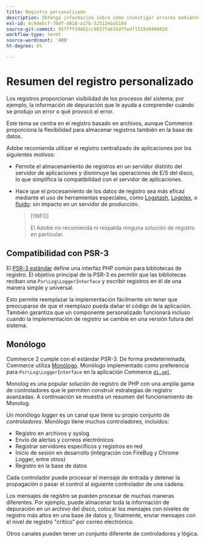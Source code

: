 ```yaml
---
title: Registro personalizado
description: Obtenga información sobre cómo investigar errores mediante el registro personalizado.
exl-id: 6c94ebcf-70df-4818-a17b-32512eba516d
source-git-commit: 95ffff39d82cc9027fa633dffedf15193040802d
workflow-type: tm+mt
source-wordcount: '409'
ht-degree: 0%

---
```


# Resumen del registro personalizado

Los registros proporcionan visibilidad de los procesos del sistema; por ejemplo, la información de depuración que le ayuda a comprender cuándo se produjo un error o qué provocó el error.

Este tema se centra en el registro basado en archivos, aunque Commerce proporciona la flexibilidad para almacenar registros también en la base de datos.

Adobe recomienda utilizar el registro centralizado de aplicaciones por los siguientes motivos:

- Permite el almacenamiento de registros en un servidor distinto del servidor de aplicaciones y disminuye las operaciones de E/S del disco, lo que simplifica la compatibilidad con el servidor de aplicaciones.

- Hace que el procesamiento de los datos de registro sea más eficaz mediante el uso de herramientas especiales, como [Logstash], [Logplex], o [fluido]: sin impacto en un servidor de producción.

   >[!INFO]
   >
   >El Adobe no recomienda ni respalda ninguna solución de registro en particular.

## Compatibilidad con PSR-3

El [PSR-3 estándar][laminas] define una interfaz PHP común para bibliotecas de registro. El objetivo principal de la PSR-3 es permitir que las bibliotecas reciban una `Psr\Log\LoggerInterface` y escribir registros en él de una manera simple y universal.

Esto permite reemplazar la implementación fácilmente sin tener que preocuparse de que el reemplazo pueda dañar el código de la aplicación. También garantiza que un componente personalizado funcionará incluso cuando la implementación de registro se cambie en una versión futura del sistema.

## Monólogo

Commerce 2 cumple con el estándar PSR-3. De forma predeterminada, Commerce utiliza [Monólogo]. Monólogo implementado como preferencia para `Psr\Log\LoggerInterface` en la aplicación Commerce [`di.xml`][di].

Monolog es una popular solución de registro de PHP con una amplia gama de controladores que le permiten construir estrategias de registro avanzadas. A continuación se muestra un resumen del funcionamiento de Monolog.

Un monólogo _logger_ es un canal que tiene su propio conjunto de _controladores_. Monólogo tiene muchos controladores, incluidos:

- Registro en archivos y syslog
- Envío de alertas y correos electrónicos
- Registrar servidores específicos y registros en red
- Inicio de sesión en desarrollo (integración con FireBug y Chrome Logger, entre otros)
- Registro en la base de datos

Cada controlador puede procesar el mensaje de entrada y detener la propagación o pasar el control al siguiente controlador de una cadena.

Los mensajes de registro se pueden procesar de muchas maneras diferentes. Por ejemplo, puede almacenar toda la información de depuración en un archivo del disco, colocar los mensajes con niveles de registro más altos en una base de datos y, finalmente, enviar mensajes con el nivel de registro &quot;crítico&quot; por correo electrónico.

Otros canales pueden tener un conjunto diferente de controladores y lógica.

<!-- link definitions -->

[di]: https://github.com/magento/magento2/blob/2.4/app/etc/di.xml#L9
[fluido]: https://www.fluentd.org/
[laminas]: https://docs.laminas.dev/laminas-log/
[Logplex]: https://devcenter.heroku.com/articles/logplex
[Logstash]: https://www.elastic.co/products/logstash
[Monólogo]: https://github.com/Seldaek/monolog
